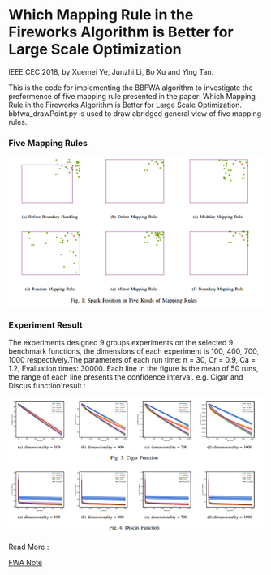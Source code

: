 # Which Mapping Rule in the Fireworks Algorithm is Better for Large Scale Optimization

IEEE CEC 2018, by Xuemei Ye, Junzhi Li, Bo Xu and Ying Tan.

This is the code for implementing the BBFWA algorithm to investigate the preformence of five mapping rule presented in the paper: Which Mapping Rule in the Fireworks Algorithm is Better for Large Scale Optimization. bbfwa_drawPoint.py is used to draw abridged general view of five mapping rules.

### Five Mapping Rules

![Mapping Rule](https://github.com/xuemei-ye/mapping-rule/blob/master/Mapping%20Rule.PNG)

### Experiment Result

The experiments designed 9 groups experiments on the selected 9 benchmark functions, the dimensions of each experiment is 100, 400, 700, 1000 respectively.The parameters of each run time: n = 30, Cr = 0.9, Ca = 1.2, Evaluation times: 30000.  Each line in the figure is the mean of 50 runs, the range of each line presents the confidence interval. e.g. Cigar and Discus function'result :

![Cigar Function](https://github.com/xuemei-ye/mapping-rule/blob/master/Cigar_Discus.PNG)

Read More :

[FWA Note](https://zhuanlan.zhihu.com/p/34699945)

